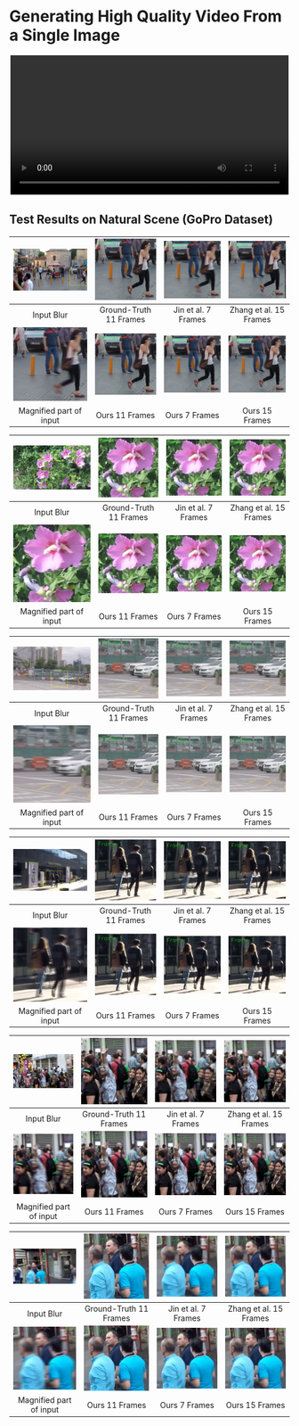 # Generating High Quality Video From a Single Image


<p align="center">
  <video src="samples/m1.mp4" width="500px"></video>
</p>




## Test Results on Natural Scene (GoPro Dataset)

| ![](/samples/s1.png)  | ![](/samples/s1_gt.gif) | ![](/samples/s1_jin.gif) | ![](/samples/s1_zhang.gif) |
| :----------: | :----------: | :----------: | :----------: |
| Input Blur  | Ground-Truth 11 Frames | Jin et al. 7 Frames | Zhang et al. 15 Frames |
| ![](/samples/s1_mag.png)  | ![](/samples/s1_ours_11.gif) | ![](/samples/s1_ours_7.gif) | ![](/samples/s1_ours_15.gif) |
| Magnified part of input  | Ours 11 Frames | Ours 7 Frames | Ours 15 Frames |

| ![](/samples/s6.png)  | ![](/samples/s6_gt.gif) | ![](/samples/s6_jin.gif) | ![](/samples/s6_zhang.gif) |
| :----------: | :----------: | :----------: | :----------: |
| Input Blur  | Ground-Truth 11 Frames | Jin et al. 7 Frames | Zhang et al. 15 Frames |
| ![](/samples/s6_mag.png)  | ![](/samples/s6_ours_11.gif) | ![](/samples/s6_ours_7.gif) | ![](/samples/s6_ours_15.gif) |
| Magnified part of input  | Ours 11 Frames | Ours 7 Frames | Ours 15 Frames |


| ![](/samples/s2.png)  | ![](/samples/s2_gt.gif) | ![](/samples/s2_jin.gif) | ![](/samples/s2_zhang.gif) |
| :----------: | :----------: | :----------: | :----------: |
| Input Blur  | Ground-Truth 11 Frames | Jin et al. 7 Frames | Zhang et al. 15 Frames |
| ![](/samples/s2_mag.png)  | ![](/samples/s2_ours_11.gif) | ![](/samples/s2_ours_7.gif) | ![](/samples/s2_ours_15.gif) |
| Magnified part of input  | Ours 11 Frames | Ours 7 Frames | Ours 15 Frames |


| ![](/samples/s3.png)  | ![](/samples/s3_gt.gif) | ![](/samples/s3_jin.gif) | ![](/samples/s3_zhang.gif) |
| :----------: | :----------: | :----------: | :----------: |
| Input Blur  | Ground-Truth 11 Frames | Jin et al. 7 Frames | Zhang et al. 15 Frames |
| ![](/samples/s3_mag.png)  | ![](/samples/s3_ours_11.gif) | ![](/samples/s3_ours_7.gif) | ![](/samples/s3_ours_15.gif) |
| Magnified part of input  | Ours 11 Frames | Ours 7 Frames | Ours 15 Frames |

| ![](/samples/s4.png)  | ![](/samples/s4_gt.gif) | ![](/samples/s4_jin.gif) | ![](/samples/s4_zhang.gif) |
| :----------: | :----------: | :----------: | :----------: |
| Input Blur  | Ground-Truth 11 Frames | Jin et al. 7 Frames | Zhang et al. 15 Frames |
| ![](/samples/s4_mag.png)  | ![](/samples/s4_ours_11.gif) | ![](/samples/s4_ours_7.gif) | ![](/samples/s4_ours_15.gif) |
| Magnified part of input  | Ours 11 Frames | Ours 7 Frames | Ours 15 Frames |

| ![](/samples/s5.png)  | ![](/samples/s5_gt.gif) | ![](/samples/s5_jin.gif) | ![](/samples/s5_zhang.gif) |
| :----------: | :----------: | :----------: | :----------: |
| Input Blur  | Ground-Truth 11 Frames | Jin et al. 7 Frames | Zhang et al. 15 Frames |
| ![](/samples/s5_mag.png)  | ![](/samples/s5_ours_11.gif) | ![](/samples/s5_ours_7.gif) | ![](/samples/s5_ours_15.gif) |
| Magnified part of input  | Ours 11 Frames | Ours 7 Frames | Ours 15 Frames |
